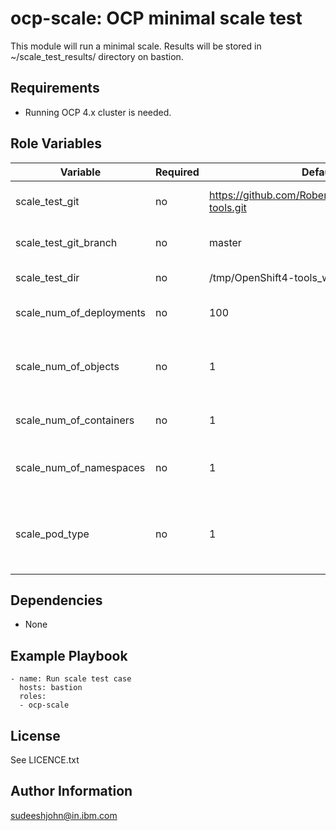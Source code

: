 ocp-scale: OCP minimal scale test
=========

This module will run a minimal scale. Results will be stored in ~/scale_test_results/ directory on bastion.

Requirements
------------

 - Running OCP 4.x cluster is needed.

Role Variables
--------------

| Variable                    | Required | Default                                    | Comments                                            |
|-----------------------------|----------|--------------------------------------------|-----------------------------------------------------|
| scale_test_git  | no | https://github.com/RobertKrawitz/OpenShift4-tools.git | Git repo url for the scale tests |
| scale_test_git_branch | no | master | Git repo branch for scale tests  |
| scale_test_dir | no | /tmp/OpenShift4-tools_ws/ | Test directory |
| scale_num_of_deployments | no | 100 | Number of pods to be created |
| scale_num_of_objects | no | 1 | Number of pods to be created in single oc call |
| scale_num_of_containers | no | 1 | Number of containers per pod |
| scale_num_of_namespaces | no | 1 | Number of namespaces to be created |
| scale_pod_type | no | 1 | Type of pods, other types are pause, server, cpu, sysbench |


Dependencies
------------

 - None

Example Playbook
----------------

    - name: Run scale test case
      hosts: bastion
      roles:
      - ocp-scale

License
-------

See LICENCE.txt

Author Information
------------------

sudeeshjohn@in.ibm.com


